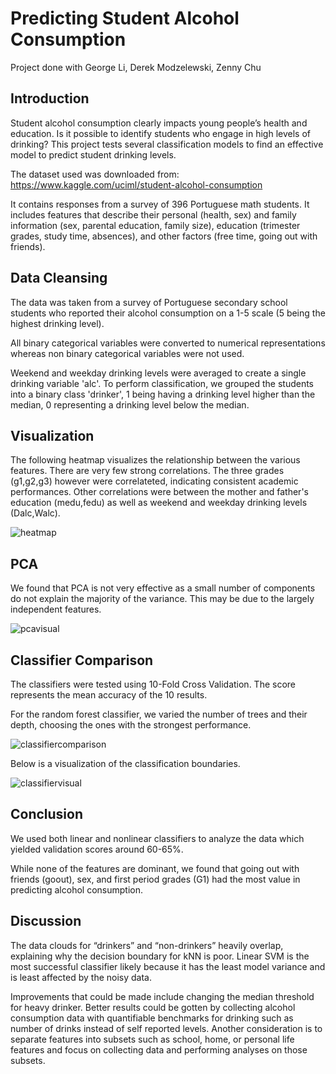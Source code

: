 # Predicting Student Alcohol Consumption
Project done with George Li, Derek Modzelewski, Zenny Chu

## Introduction
Student alcohol consumption clearly impacts young people’s health and education. Is it possible to identify students who engage in high levels of drinking? This project tests several classification models to find an effective model to predict student drinking levels.

The dataset used was downloaded from: https://www.kaggle.com/uciml/student-alcohol-consumption

It contains responses from a survey of 396 Portuguese math students. It includes features that describe their personal (health, sex) and family information (sex, parental education, family size), education (trimester grades, study time, absences), and other factors (free time, going out with friends).
## Data Cleansing
The data was taken from a survey of Portuguese secondary school students who reported their alcohol consumption on a 1-5 scale (5 being the highest drinking level).

All binary categorical variables were converted to numerical representations whereas non binary categorical variables were not used.

Weekend and weekday drinking levels were averaged to create a single drinking variable 'alc'. To perform classification, we grouped the students into a binary class 'drinker', 1 being having a drinking level higher than the median, 0 representing a drinking level below the median.

## Visualization
The following heatmap visualizes the relationship between the various features. There are very few strong correlations. The three grades (g1,g2,g3) however were correlateted, indicating consistent academic performances. Other correlations were between the mother and father's education (medu,fedu) as well as weekend and weekday drinking levels (Dalc,Walc).

![heatmap](https://user-images.githubusercontent.com/36087346/36117937-60725dfe-1009-11e8-81c0-6230fce24bfe.png)

## PCA
We found that PCA is not very effective as a small number of components do not explain the majority of the variance. This may be due to the largely independent features.

![pcavisual](https://user-images.githubusercontent.com/36087346/36120447-39f178a6-1011-11e8-9a05-2c5de8c15753.png)


## Classifier Comparison
The classifiers were tested using 10-Fold Cross Validation. The score represents the mean accuracy of the 10 results.

For the random forest classifier, we varied the number of trees and their depth, choosing the ones with the strongest performance.

![classifiercomparison](https://user-images.githubusercontent.com/36087346/36120217-72fc3bc8-1010-11e8-8d61-aba0aafe90fa.png)

Below is a visualization of the classification boundaries.

![classifiervisual](https://user-images.githubusercontent.com/36087346/36120221-760851f8-1010-11e8-8321-35a9d346f95f.png)
## Conclusion
We used both linear and nonlinear classifiers to analyze the data which yielded validation scores around 60-65%.

While none of the features are dominant, we found that going out with friends (goout), sex, and first period grades (G1) had the most value in predicting alcohol consumption.
## Discussion

The data clouds for “drinkers” and “non-drinkers” heavily overlap, explaining why the decision boundary for kNN is poor. Linear SVM is the most successful classifier likely because it has the least model variance and is least affected by the noisy data. 

Improvements that could be made include changing the median threshold for heavy drinker. Better results could be gotten by collecting alcohol consumption data with quantifiable benchmarks for drinking such as number of drinks instead of self reported levels. Another consideration is to separate features into subsets such as school, home, or personal life features and focus on collecting data and performing analyses on those subsets.


